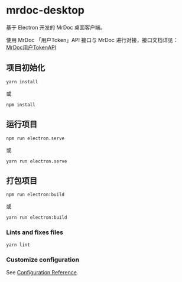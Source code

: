 # mrdoc-desktop

基于 Electron 开发的 MrDoc 桌面客户端。

使用 MrDoc 「用户Token」API 接口与 MrDoc 进行对接，接口文档详见：[MrDoc用户TokenAPI](https://doc.mrdoc.pro/doc/389/)

## 项目初始化

```
yarn install
```

或

```
npm install
```

## 运行项目

```
npm run electron.serve
```

或

```
yarn run electron.serve
```

## 打包项目

```
npm run electron:build
```

或

```
yarn run electron:build
```

### Lints and fixes files
```
yarn lint
```

### Customize configuration
See [Configuration Reference](https://cli.vuejs.org/config/).
